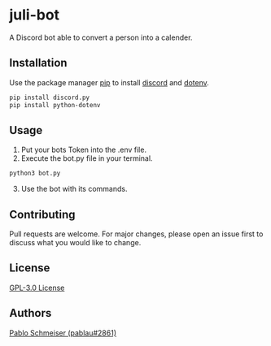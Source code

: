 # juli-bot
A Discord bot able to convert a person into a calender.

## Installation
Use the package manager [pip](https://pip.pypa.io/en/stable/) to install [discord](https://pypi.org/project/discord.py/) and [dotenv](https://pypi.org/project/python-dotenv/).
```bash
pip install discord.py
pip install python-dotenv
```

## Usage
1. Put your bots Token into the .env file.
2. Execute the bot.py file in your terminal.
```bash
python3 bot.py
```
3. Use the bot with its commands.

## Contributing
Pull requests are welcome. For major changes, please open an issue first to discuss what you would like to change.

## License
[GPL-3.0 License](https://www.gnu.org/licenses/gpl-3.0.html)
## Authors
[Pablo Schmeiser (pablau#2861)](https://github.com/pablo-schmeiser)
